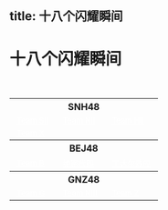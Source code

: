 title: 十八个闪耀瞬间
---
 <style type="text/css">
.archive-song-link {
    color: #fff !important;
    font-size: 0.85rem;
    background-color: var(--color);
    background-image: none !important;
    border-radius: 0.5rem;
    padding: 0rem 0.3rem;
}

/*
.item-snh {
    background-color: rgba(143,211,245,0.369) !important;
}
.item-bej {
    background-color: rgba(254,63,104,0.369) !important;
}
.item-gnz {
    background-color: rgba(158,185,34,0.369) !important;
}*/

</style>


<div class="archive-profile"><h1 class="stage-title snh_group">十八个闪耀瞬间</h1></div>
<br>
<div>
<table class="archive"><tbody><tr class="archive-phase-item"><th colspan="3" class="item-snh">SNH48</th></tr><tr class="archive-song-item"><td><a class="archive-song-link sii" href="/stages/%E5%8D%81%E5%85%AB%E4%B8%AA%E9%97%AA%E8%80%80%E7%9E%AC%E9%97%B4-Team-SII/">Team SII</a></td><td><a class="archive-song-link nii" href="/stages/%E5%8D%81%E5%85%AB%E4%B8%AA%E9%97%AA%E8%80%80%E7%9E%AC%E9%97%B4-Team-NII/">Team NII</a></td><td><a class="archive-song-link hii" href="/stages/%E5%8D%81%E5%85%AB%E4%B8%AA%E9%97%AA%E8%80%80%E7%9E%AC%E9%97%B4-Team-HII/">Team HII</a></td></tr><tr class="archive-song-item"><td><a class="archive-song-link x" href="/stages/%E5%8D%81%E5%85%AB%E4%B8%AA%E9%97%AA%E8%80%80%E7%9E%AC%E9%97%B4-Team-X/">Team X</a></td><td class="blank"></td><td class="blank"></td></tr>
<tr class="archive-phase-item"><th colspan="3" class="item-bej">BEJ48</th></tr><tr class="archive-song-item"><td><a class="archive-song-link b" href="/stages/%E5%8D%81%E5%85%AB%E4%B8%AA%E9%97%AA%E8%80%80%E7%9E%AC%E9%97%B4-Team-B/">Team B</a></td><td><a class="archive-song-link b" href="/stages/%E5%8D%81%E5%85%AB%E4%B8%AA%E9%97%AA%E8%80%80%E7%9E%AC%E9%97%B4-%E7%BB%9D%E5%AF%86%E4%BB%A3%E7%A0%81/">绝密代码</a></td><td><a class="archive-song-link b" href="/stages/%E5%8D%81%E5%85%AB%E4%B8%AA%E9%97%AA%E8%80%80%E7%9E%AC%E9%97%B4-%E4%B8%81%E8%BE%BE%E5%B0%94%E6%95%88%E5%BA%94/">丁达尔效应</a></td></tr><tr class="archive-phase-item"><th colspan="3" class="item-gnz">GNZ48</th></tr><tr class="archive-song-item"><td><a class="archive-song-link g" href="/stages/%E5%8D%81%E5%85%AB%E4%B8%AA%E9%97%AA%E8%80%80%E7%9E%AC%E9%97%B4-Team-G/">Team G</a></td><td><a class="archive-song-link niii" href="/stages/%E5%8D%81%E5%85%AB%E4%B8%AA%E9%97%AA%E8%80%80%E7%9E%AC%E9%97%B4-Team-NIII/">Team NIII</a></td><td><a class="archive-song-link z" href="/stages/%E5%8D%81%E5%85%AB%E4%B8%AA%E9%97%AA%E8%80%80%E7%9E%AC%E9%97%B4-Team-Z/">Team Z</a></td></tr></tbody></table>
</div>